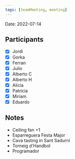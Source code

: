 ```yaml
---
tags: [teamMeeting, meeting]
---
```


Date: 2022-07-14

## Participants

- [x] Jordi
- [x] Gorka
- [x] Ferran
- [x] Julio
- [x] Alberto C
- [x] Alberto H
- [x] Alicia
- [x] Patricia
- [x] Miriam
- [x] Eduardo

## Notes
- Ceiling fan +1
- Esparreguera Festa Major
- Cava tasting in Sant Sadurní
- Torneig d'Handbol
- Programador